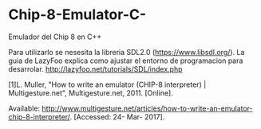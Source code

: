 
# Chip-8-Emulator-C-
Emulador del Chip 8 en  C++

Para utilizarlo se nesesita la libreria SDL2.0 (https://www.libsdl.org/). La guia de LazyFoo explica como ajustar el entorno de programacion para desarrolar. http://lazyfoo.net/tutorials/SDL/index.php


[1]L.  Muller, "How to write an emulator (CHIP-8 interpreter) | Multigesture.net", Multigesture.net, 2011. [Online]. 

Available: http://www.multigesture.net/articles/how-to-write-an-emulator-chip-8-interpreter/. [Accessed: 24- Mar- 2017].

